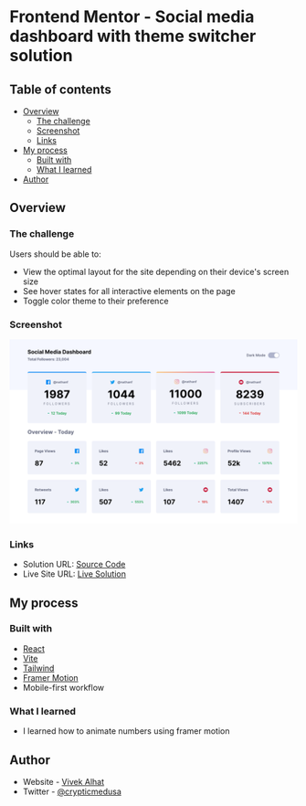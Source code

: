 # Frontend Mentor - Social media dashboard with theme switcher solution

## Table of contents

- [Overview](#overview)
  - [The challenge](#the-challenge)
  - [Screenshot](#screenshot)
  - [Links](#links)
- [My process](#my-process)
  - [Built with](#built-with)
  - [What I learned](#what-i-learned)
- [Author](#author)

## Overview

### The challenge

Users should be able to:

- View the optimal layout for the site depending on their device's screen size
- See hover states for all interactive elements on the page
- Toggle color theme to their preference

### Screenshot

![Screenshot](/social-media-dashboard/screenshot/social-media-dashboard.png)

### Links

- Solution URL: [Source Code](https://github.com/VivekAlhat/Frontend-Mentor-Challenges/tree/main/social-media-dashboard)
- Live Site URL: [Live Solution](https://luminous-melomakarona-0cfdb7.netlify.app/)

## My process

### Built with

- [React](https://react.dev/)
- [Vite](https://vitejs.dev/)
- [Tailwind](https://tailwindcss.com/)
- [Framer Motion](https://www.framer.com/motion/)
- Mobile-first workflow

### What I learned

- I learned how to animate numbers using framer motion

## Author

- Website - [Vivek Alhat](https://www.vivekalhat.xyz)
- Twitter - [@crypticmedusa](https://www.twitter.com/crypticmedusa)
